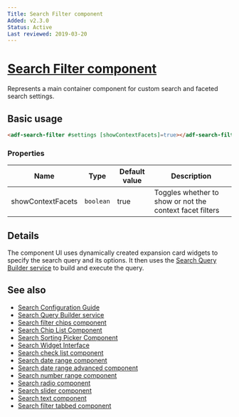 ```yaml
---
Title: Search Filter component
Added: v2.3.0
Status: Active
Last reviewed: 2019-03-20
---
```


# [Search Filter component](../../../lib/content-services/src/lib/search/components/search-filter/search-filter.component.ts "Defined in search-filter.component.ts")

Represents a main container component for custom search and faceted search settings.

## Basic usage

```html
<adf-search-filter #settings [showContextFacets]=true></adf-search-filter>
```

### Properties

| Name | Type | Default value | Description |
| ---- | ---- | ------------- | ----------- |
| showContextFacets | `boolean` | true | Toggles whether to show or not the context facet filters |

## Details

The component UI uses dynamically created expansion card widgets to specify the search query and its
options. It then uses the [Search Query Builder service](../services/search-query-builder.service.md)
to build and execute the query.

## See also

-   [Search Configuration Guide](../../user-guide/search-configuration-guide.md)
-   [Search Query Builder service](../services/search-query-builder.service.md)
-   [Search filter chips component](./search-filter-chips.component.md)
-   [Search Chip List Component](search-chip-list.component.md)
-   [Search Sorting Picker Component](search-sorting-picker.component.md)
-   [Search Widget Interface](../interfaces/search-widget.interface.md)
-   [Search check list component](search-check-list.component.md)
-   [Search date range component](search-date-range.component.md)
-   [Search date range advanced component](search-date-range-advanced.component.md)
-   [Search number range component](search-number-range.component.md)
-   [Search radio component](search-radio.component.md)
-   [Search slider component](search-slider.component.md)
-   [Search text component](search-text.component.md)
-   [Search filter tabbed component](search-filter-tabbed.component.md)
